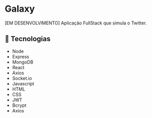 # Galaxy
[EM DESENVOLVIMENTO] Aplicação FullStack que simula o Twitter.

## 🚀 Tecnologias
* Node
* Express
* MongoDB
* React
* Axios
* Socket.io
* Javascript 
* HTML  
* CSS
* JWT
* Bcrypt
* Axios

